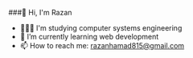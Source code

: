 ###👋 Hi, I'm Razan



- 👩🏻‍💻 I'm studying computer systems engineering
- 🌱 I’m currently learning  web development
- 📫 How to reach me: razanhamad815@gmail.com

